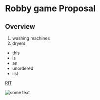 # Robby game Proposal

## Overview
1. washing machines
1. dryers

- this
- is
- an
- unordered
- list


[RIT](http://www.rit.edu/)

![some text](https://img.purch.com/h/1400/aHR0cDovL3d3dy5saXZlc2NpZW5jZS5jb20vaW1hZ2VzL2kvMDAwLzAyNS84Nzcvb3JpZ2luYWwvYWxpZW5zLUVULmpwZw==)


